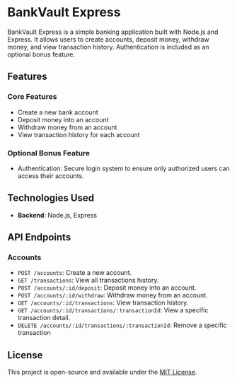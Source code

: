 # BankVault Express

BankVault Express is a simple banking application built with Node.js and Express. It allows users to create accounts, deposit money, withdraw money, and view transaction history. Authentication is included as an optional bonus feature.

## Features

### Core Features
- Create a new bank account
- Deposit money into an account
- Withdraw money from an account
- View transaction history for each account

### Optional Bonus Feature
- Authentication: Secure login system to ensure only authorized users can access their accounts.

## Technologies Used
- **Backend**: Node.js, Express
<!-- - **Templating Engine**: EJS -->


## API Endpoints

### Accounts
- `POST /accounts`: Create a new account.
- `GET /transactions`: View all transactions history.
- `POST /accounts/:id/deposit`: Deposit money into an account.
- `POST /accounts/:id/withdraw`: Withdraw money from an account.
- `GET /accounts/:id/transactions`: View transaction history.
- `GET /accounts/:id/transactions/:transactionId`: View a specific transaction detail.
- `DELETE /accounts/:id/transactions/:transactionId`: Remove a specific transaction 


<!-- if there is time -->
<!-- ### Authentication (Bonus)
- `POST /auth/register`: Register a new user.
- `POST /auth/login`: Log in as an existing user. -->


## License
This project is open-source and available under the [MIT License](LICENSE).



